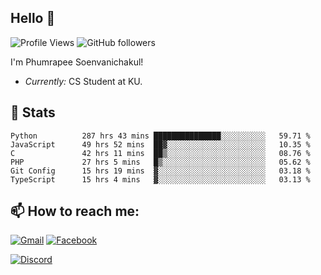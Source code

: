 
<h2>Hello 👋</h2> 

![Profile Views](https://komarev.com/ghpvc/?username=Homiez09&label=Profile%20views&color=0e75b6&style=flat)
![GitHub followers](https://img.shields.io/github/followers/HomieZ09.svg?style=social&label=Follow)


I'm Phumrapee Soenvanichakul!

- <i>Currently:</i> CS Student at KU.

<h2>👀 Stats</h2>

<!--START_SECTION:waka-->

```text
Python          287 hrs 43 mins ███████████████░░░░░░░░░░   59.71 %
JavaScript      49 hrs 52 mins  ██▓░░░░░░░░░░░░░░░░░░░░░░   10.35 %
C               42 hrs 11 mins  ██▒░░░░░░░░░░░░░░░░░░░░░░   08.76 %
PHP             27 hrs 5 mins   █▒░░░░░░░░░░░░░░░░░░░░░░░   05.62 %
Git Config      15 hrs 19 mins  ▓░░░░░░░░░░░░░░░░░░░░░░░░   03.18 %
TypeScript      15 hrs 4 mins   ▓░░░░░░░░░░░░░░░░░░░░░░░░   03.13 %
```

<!--END_SECTION:waka-->

<h2>📫 How to reach me:</h2>

<a href="mailto:phumrapeesoen1@gmail.com">![Gmail](https://img.shields.io/badge/Gmail-D14836?style=for-the-badge&logo=gmail&logoColor=white)</a> 
<a href="https://web.facebook.com/phumrapee.soenvanichakul.3/">![Facebook](https://img.shields.io/badge/Facebook-4267B2?style=for-the-badge&logo=facebook&logoColor=white)</a>

<a href="https://discord.gg/EWnAEUtFVm">![Discord](https://discord.c99.nl/widget/theme-1/297740667784921089.png)</a> 
